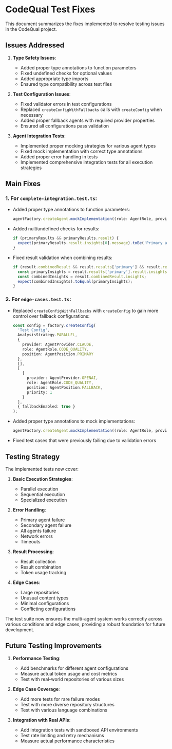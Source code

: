 # CodeQual Test Fixes

This document summarizes the fixes implemented to resolve testing issues in the CodeQual project.

## Issues Addressed

1. **Type Safety Issues**:
   - Added proper type annotations to function parameters
   - Fixed undefined checks for optional values
   - Added appropriate type imports
   - Ensured type compatibility across test files

2. **Test Configuration Issues**:
   - Fixed validator errors in test configurations
   - Replaced `createConfigWithFallbacks` calls with `createConfig` when necessary
   - Added proper fallback agents with required provider properties
   - Ensured all configurations pass validation

3. **Agent Integration Tests**:
   - Implemented proper mocking strategies for various agent types
   - Fixed mock implementation with correct type annotations
   - Added proper error handling in tests
   - Implemented comprehensive integration tests for all execution strategies

## Main Fixes

### 1. For `complete-integration.test.ts`:

- Added proper type annotations to function parameters:
  ```typescript
  agentFactory.createAgent.mockImplementation((role: AgentRole, provider: AgentProvider, config: any) => {...})
  ```

- Added null/undefined checks for results:
  ```typescript
  if (primaryResults && primaryResults.result) {
    expect(primaryResults.result.insights[0].message).toBe('Primary agent insight');
  }
  ```

- Fixed result validation when combining results:
  ```typescript
  if (result.combinedResult && result.results['primary'] && result.results['primary'].result) {
    const primaryInsights = result.results['primary'].result.insights;
    const combinedInsights = result.combinedResult.insights;
    expect(combinedInsights).toEqual(primaryInsights);
  }
  ```

### 2. For `edge-cases.test.ts`:

- Replaced `createConfigWithFallbacks` with `createConfig` to gain more control over fallback configurations:
  ```typescript
  const config = factory.createConfig(
    'Test Config',
    AnalysisStrategy.PARALLEL,
    {
      provider: AgentProvider.CLAUDE,
      role: AgentRole.CODE_QUALITY,
      position: AgentPosition.PRIMARY
    },
    [],
    [
      {
        provider: AgentProvider.OPENAI,
        role: AgentRole.CODE_QUALITY,
        position: AgentPosition.FALLBACK,
        priority: 1
      }
    ],
    { fallbackEnabled: true }
  );
  ```

- Added proper type annotations to mock implementations:
  ```typescript
  agentFactory.createAgent.mockImplementation((role: AgentRole, provider: AgentProvider, config: any) => {...})
  ```

- Fixed test cases that were previously failing due to validation errors

## Testing Strategy

The implemented tests now cover:

1. **Basic Execution Strategies**:
   - Parallel execution
   - Sequential execution
   - Specialized execution

2. **Error Handling**:
   - Primary agent failure
   - Secondary agent failure
   - All agents failure
   - Network errors
   - Timeouts

3. **Result Processing**:
   - Result collection
   - Result combination
   - Token usage tracking

4. **Edge Cases**:
   - Large repositories
   - Unusual content types
   - Minimal configurations
   - Conflicting configurations

The test suite now ensures the multi-agent system works correctly across various conditions and edge cases, providing a robust foundation for future development.

## Future Testing Improvements

1. **Performance Testing**:
   - Add benchmarks for different agent configurations
   - Measure actual token usage and cost metrics
   - Test with real-world repositories of various sizes

2. **Edge Case Coverage**:
   - Add more tests for rare failure modes
   - Test with more diverse repository structures
   - Test with various language combinations

3. **Integration with Real APIs**:
   - Add integration tests with sandboxed API environments
   - Test rate limiting and retry mechanisms
   - Measure actual performance characteristics
